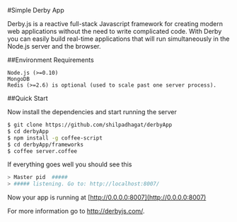 #Simple Derby App

Derby.js is a reactive full-stack Javascript framework for creating modern web applications without the need to write
complicated code.
With Derby you can easily build real-time applications that will run simultaneously in the Node.js server and the browser.

##Environment Requirements

```
Node.js (>=0.10)
MongoDB
Redis (>=2.6) is optional (used to scale past one server process).
```

##Quick Start

Now install the dependencies and start running the server

```bash
$ git clone https://github.com/shilpadhagat/derbyApp
$ cd derbyApp
$ npm install -g coffee-script
$ cd derbyApp/frameworks
$ coffee server.coffee
```

If everything goes well you should see this

```bash
> Master pid  #####
> ##### listening. Go to: http://localhost:8007/
```

Now your app is running at [http://0.0.0.0:8007](http://0.0.0.0:8007)

For more information go to  http://derbyjs.com/.
